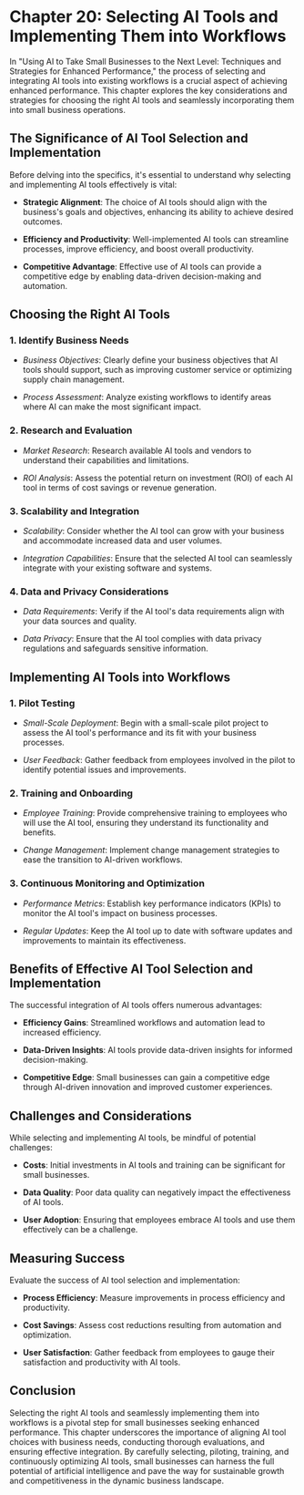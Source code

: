 Chapter 20: Selecting AI Tools and Implementing Them into Workflows
===================================================================

In "Using AI to Take Small Businesses to the Next Level: Techniques and Strategies for Enhanced Performance," the process of selecting and integrating AI tools into existing workflows is a crucial aspect of achieving enhanced performance. This chapter explores the key considerations and strategies for choosing the right AI tools and seamlessly incorporating them into small business operations.

The Significance of AI Tool Selection and Implementation
--------------------------------------------------------

Before delving into the specifics, it's essential to understand why selecting and implementing AI tools effectively is vital:

* **Strategic Alignment**: The choice of AI tools should align with the business's goals and objectives, enhancing its ability to achieve desired outcomes.

* **Efficiency and Productivity**: Well-implemented AI tools can streamline processes, improve efficiency, and boost overall productivity.

* **Competitive Advantage**: Effective use of AI tools can provide a competitive edge by enabling data-driven decision-making and automation.

Choosing the Right AI Tools
---------------------------

### 1. **Identify Business Needs**

* *Business Objectives*: Clearly define your business objectives that AI tools should support, such as improving customer service or optimizing supply chain management.

* *Process Assessment*: Analyze existing workflows to identify areas where AI can make the most significant impact.

### 2. **Research and Evaluation**

* *Market Research*: Research available AI tools and vendors to understand their capabilities and limitations.

* *ROI Analysis*: Assess the potential return on investment (ROI) of each AI tool in terms of cost savings or revenue generation.

### 3. **Scalability and Integration**

* *Scalability*: Consider whether the AI tool can grow with your business and accommodate increased data and user volumes.

* *Integration Capabilities*: Ensure that the selected AI tool can seamlessly integrate with your existing software and systems.

### 4. **Data and Privacy Considerations**

* *Data Requirements*: Verify if the AI tool's data requirements align with your data sources and quality.

* *Data Privacy*: Ensure that the AI tool complies with data privacy regulations and safeguards sensitive information.

Implementing AI Tools into Workflows
------------------------------------

### 1. **Pilot Testing**

* *Small-Scale Deployment*: Begin with a small-scale pilot project to assess the AI tool's performance and its fit with your business processes.

* *User Feedback*: Gather feedback from employees involved in the pilot to identify potential issues and improvements.

### 2. **Training and Onboarding**

* *Employee Training*: Provide comprehensive training to employees who will use the AI tool, ensuring they understand its functionality and benefits.

* *Change Management*: Implement change management strategies to ease the transition to AI-driven workflows.

### 3. **Continuous Monitoring and Optimization**

* *Performance Metrics*: Establish key performance indicators (KPIs) to monitor the AI tool's impact on business processes.

* *Regular Updates*: Keep the AI tool up to date with software updates and improvements to maintain its effectiveness.

Benefits of Effective AI Tool Selection and Implementation
----------------------------------------------------------

The successful integration of AI tools offers numerous advantages:

* **Efficiency Gains**: Streamlined workflows and automation lead to increased efficiency.

* **Data-Driven Insights**: AI tools provide data-driven insights for informed decision-making.

* **Competitive Edge**: Small businesses can gain a competitive edge through AI-driven innovation and improved customer experiences.

Challenges and Considerations
-----------------------------

While selecting and implementing AI tools, be mindful of potential challenges:

* **Costs**: Initial investments in AI tools and training can be significant for small businesses.

* **Data Quality**: Poor data quality can negatively impact the effectiveness of AI tools.

* **User Adoption**: Ensuring that employees embrace AI tools and use them effectively can be a challenge.

Measuring Success
-----------------

Evaluate the success of AI tool selection and implementation:

* **Process Efficiency**: Measure improvements in process efficiency and productivity.

* **Cost Savings**: Assess cost reductions resulting from automation and optimization.

* **User Satisfaction**: Gather feedback from employees to gauge their satisfaction and productivity with AI tools.

Conclusion
----------

Selecting the right AI tools and seamlessly implementing them into workflows is a pivotal step for small businesses seeking enhanced performance. This chapter underscores the importance of aligning AI tool choices with business needs, conducting thorough evaluations, and ensuring effective integration. By carefully selecting, piloting, training, and continuously optimizing AI tools, small businesses can harness the full potential of artificial intelligence and pave the way for sustainable growth and competitiveness in the dynamic business landscape.
